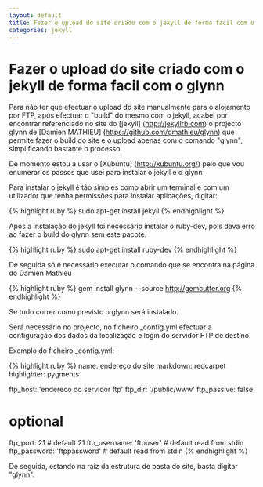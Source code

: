 ```yaml
---
layout: default
title: Fazer o upload do site criado com o jekyll de forma facil com o glynn
categories: jekyll
---
```

# Fazer o upload do site criado com o jekyll de forma facil com o glynn

Para não ter que efectuar o upload do site manualmente para o alojamento por FTP, após efectuar o "build" do mesmo com o jekyll, acabei por encontrar referenciado no site do [jekyll] (http://jekyllrb.com) o projecto glynn de [Damien MATHIEU] (https://github.com/dmathieu/glynn) que permite fazer o build do site e o upload apenas com o comando "glynn", simplificando bastante o processo.

De momento estou a usar o [Xubuntu] (http://xubuntu.org/) pelo que vou enumerar os passos que usei para instalar o jekyll e o glynn

Para instalar o jekyll é tão simples como abrir um terminal e com um utilizador que tenha permissões para instalar aplicações, digitar:

{% highlight ruby %}
	sudo apt-get install jekyll
{% endhighlight %}

Após a instalação do jekyll foi necessário instalar o ruby-dev, pois dava erro ao fazer o build do glynn sem este pacote.

{% highlight ruby %}
	sudo apt-get install ruby-dev
{% endhighlight %}

De seguida só é necessário executar o comando que se encontra na página do Damien Mathieu 

{% highlight ruby %}
	gem install glynn --source http://gemcutter.org
{% endhighlight %}

Se tudo correr como previsto o glynn será instalado.

Será necessário no projecto, no ficheiro _config.yml efectuar a configuração dos dados da localização e login do servidor FTP de destino.

Exemplo do ficheiro _config.yml:

{% highlight ruby %}
name: endereço do site
markdown: redcarpet
highlighter: pygments

ftp_host: 'endereco do servidor ftp'
ftp_dir: '/public/www'
ftp_passive: false

# optional
ftp_port: 21                  # default 21
ftp_username: 'ftpuser'     # default read from stdin
ftp_password: 'ftppassword' # default read from stdin
{% endhighlight %}

De seguida, estando na raiz da estrutura de pasta do site, basta digitar "glynn".

